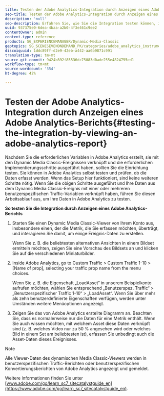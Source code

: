 ```yaml
---
title: Testen der Adobe Analytics-Integration durch Anzeigen eines Adobe Analytics-Berichts
seo-title: Testen der Adobe Analytics-Integration durch Anzeigen eines Adobe Analytics-Berichts
description: 'null'
seo-description: Erfahren Sie, wie Sie die Integration testen können, indem Sie einen Adobe Analytics-Bericht anzeigen.
uuid: 937375e0-6dea-4baa-a2b0-4f3e461c9ee2
contentOwner: admin
content-type: reference
products: SG_EXPERIENCEMANAGER/Dynamic-Media-Classic
geptopics: SG_SCENESEVENONDEMAND_PK/categories/adobe_analytics_instrumentation_kit
discoiquuid: 1ddc89ff-d2e9-42eb-a442-aa6b9871c991
translation-type: tm+mt
source-git-commit: 9424b392f85536dc75083d0ade255e4824755ed1
workflow-type: tm+mt
source-wordcount: '354'
ht-degree: 42%

---
```



# Testen der Adobe Analytics-Integration durch Anzeigen eines Adobe Analytics-Berichts{#testing-the-integration-by-viewing-an-adobe-analytics-report}

Nachdem Sie die erforderlichen Variablen in Adobe Analytics erstellt, sie mit den Dynamic Media Classic-Ereignissen verknüpft und die erforderlichen Implementierungsschritte ausgeführt haben, sollten Sie die Einrichtung testen. Sie können in Adobe Analytics selbst testen und prüfen, ob die Daten erfasst werden. Wenn das Setup hier funktioniert, sind keine weiteren Schritte nötig. Wenn Sie die obigen Schritte ausgeführt und Ihre Daten aus dem Dynamic Media Classic-Ereignis mit einer oder mehreren benutzerspezifischen Traffic-Variablen verknüpft haben, führen Sie diesen Arbeitsablauf aus, um Ihre Daten in Adobe Analytics zu testen.

**So testen Sie die Integration durch Anzeigen eines Adobe Analytics-Berichts**

1. Starten Sie einen Dynamic Media Classic-Viewer von Ihrem Konto aus, insbesondere einen, der die Metrik, die Sie erfassen möchten, überträgt, und interagieren Sie damit, um einige Ereignis-Daten zu erstellen.

   Wenn Sie z. B. die beliebtesten alternativen Ansichten in einem Bildset ermitteln möchten, zeigen Sie eine Vorschau des Bildsets an und klicken Sie auf die verschiedenen Miniaturbilder.

1. Inside Adobe Analytics, go to Custom Traffic > Custom Traffic 1-10 > [Name of prop], selecting your traffic prop name from the menu choices.

   Wenn Sie z. B. die Eigenschaft „LoadAsset“ in unserem Beispielkonto aufrufen möchten, wählen Sie entsprechend „Benutzerspez. Traffic“ > „Benutzerspezifischer Traffic 1-10“ > „LoadAsset“. Wenn Sie über mehr als zehn benutzerdefinierte Eigenschaften verfügen, werden unter Umständen weitere Menüoptionen angezeigt.

1. Zeigen Sie das von Adobe Analytics erstellte Diagramm an. Beachten Sie, dass es normalerweise nur die Daten für eine Metrik enthält. Wenn Sie auch wissen möchten, mit welchem Asset diese Daten verknüpft sind (z. B. welches Video nur zu 50 % angesehen wird oder welches Bild in einem Set am beliebtesten ist), erfassen Sie unbedingt auch die Asset-Daten dieses Ereignisses.

>[!NOTE]
>
>Alle Viewer-Daten des dynamischen Media Classic-Viewers werden in benutzerspezifischen Traffic-Berichten oder benutzerspezifischen Konvertierungsberichten von Adobe Analytics angezeigt und gemeldet.

Weitere Informationen finden Sie unter [www.adobe.com/go/learn_sc7_sitecatalystguide_en](https://www.adobe.com/go/learn_sc7_sitecatalystguide_en).
